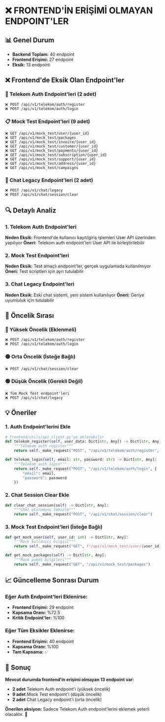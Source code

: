 # ❌ FRONTEND'İN ERİŞİMİ OLMAYAN ENDPOINT'LER

## 📊 Genel Durum
- **Backend Toplam:** 40 endpoint
- **Frontend Erişimi:** 27 endpoint
- **Eksik:** 13 endpoint

## ❌ Frontend'de Eksik Olan Endpoint'ler

### 🔐 Telekom Auth Endpoint'leri (2 adet)
```
❌ POST /api/v1/telekom/auth/register
❌ POST /api/v1/telekom/auth/login
```

### 📋 Mock Test Endpoint'leri (9 adet)
```
❌ GET /api/v1/mock_test/user/{user_id}
❌ GET /api/v1/mock_test/packages
❌ GET /api/v1/mock_test/invoice/{user_id}
❌ GET /api/v1/mock_test/customer/{user_id}
❌ GET /api/v1/mock_test/payments/{user_id}
❌ GET /api/v1/mock_test/subscription/{user_id}
❌ GET /api/v1/mock_test/support/{user_id}
❌ GET /api/v1/mock_test/address/{user_id}
❌ GET /api/v1/mock_test/campaigns
```

### 💬 Chat Legacy Endpoint'leri (2 adet)
```
❌ POST /api/v1/chat/legacy
❌ POST /api/v1/chat/session/clear
```

## 🔍 Detaylı Analiz

### 1. Telekom Auth Endpoint'leri
**Neden Eksik:** Frontend'de kullanıcı kayıt/giriş işlemleri User API üzerinden yapılıyor
**Öneri:** Telekom auth endpoint'leri User API ile birleştirilebilir

### 2. Mock Test Endpoint'leri  
**Neden Eksik:** Test amaçlı endpoint'ler, gerçek uygulamada kullanılmıyor
**Öneri:** Test scriptleri için ayrı tutulabilir

### 3. Chat Legacy Endpoint'leri
**Neden Eksik:** Eski chat sistemi, yeni sistem kullanılıyor
**Öneri:** Geriye uyumluluk için tutulabilir

## 🎯 Öncelik Sırası

### 🔴 Yüksek Öncelik (Eklenmeli)
```
❌ POST /api/v1/telekom/auth/register
❌ POST /api/v1/telekom/auth/login
```

### 🟡 Orta Öncelik (İsteğe Bağlı)
```
❌ POST /api/v1/chat/session/clear
```

### 🟢 Düşük Öncelik (Gerekli Değil)
```
❌ Tüm Mock Test endpoint'leri
❌ POST /api/v1/chat/legacy
```

## 💡 Öneriler

### 1. Auth Endpoint'lerini Ekle
```python
# frontend/utils/api_client.py'ye eklenebilir
def telekom_register(self, user_data: Dict[str, Any]) -> Dict[str, Any]:
    """Telekom auth register"""
    return self._make_request("POST", "/api/v1/telekom/auth/register", user_data)

def telekom_login(self, email: str, password: str) -> Dict[str, Any]:
    """Telekom auth login"""
    return self._make_request("POST", "/api/v1/telekom/auth/login", {
        "email": email,
        "password": password
    })
```

### 2. Chat Session Clear Ekle
```python
def clear_chat_session(self) -> Dict[str, Any]:
    """Chat oturumunu temizle"""
    return self._make_request("POST", "/api/v1/chat/session/clear")
```

### 3. Mock Test Endpoint'leri (İsteğe Bağlı)
```python
def get_mock_user(self, user_id: int) -> Dict[str, Any]:
    """Mock kullanıcı bilgisi"""
    return self._make_request("GET", f"/api/v1/mock_test/user/{user_id}")

def get_mock_packages(self) -> Dict[str, Any]:
    """Mock paket bilgileri"""
    return self._make_request("GET", "/api/v1/mock_test/packages")
```

## 📈 Güncelleme Sonrası Durum

### Eğer Auth Endpoint'leri Eklenirse:
- **Frontend Erişimi:** 29 endpoint
- **Kapsama Oranı:** %72.5
- **Kritik Endpoint'ler:** %100

### Eğer Tüm Eksikler Eklenirse:
- **Frontend Erişimi:** 40 endpoint  
- **Kapsama Oranı:** %100
- **Tam Kapsama:** ✅

## 🎯 Sonuç

**Mevcut durumda frontend'in erişimi olmayan 13 endpoint var:**

- **2 adet** Telekom Auth endpoint'i (yüksek öncelik)
- **9 adet** Mock Test endpoint'i (düşük öncelik)  
- **2 adet** Chat Legacy endpoint'i (orta öncelik)

**Önerilen aksiyon:** Sadece Telekom Auth endpoint'lerini eklemek yeterli olacaktır. 🚀 